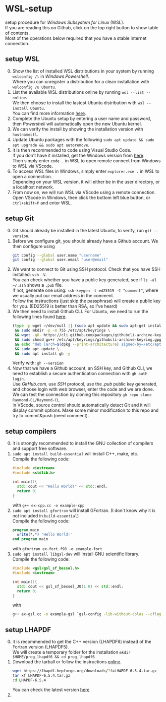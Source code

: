 # WSL-setup

setup procedure for *Windows Subsystem for Linux* (WSL). \
If you are reading this on Github, click on the top right button to show table of contents. \
Most of the operations below required that you have a stable internet connection.

## setup WSL

0. Show the list of installed WSL distributions in your system by running `wslconfig /l` in *Windows Powershell*. \
   Where you can unregister a distribution for a clean installation with `wslconfig /u Ubuntu`.
1. List the available WSL distributions online by running `wsl --list --online`. \
   We then choose to install the lastest Ubuntu distribution with `wsl --install Ubuntu`. \
   You can find more information [here](https://learn.microsoft.com/en-us/windows/wsl/).
2. Complete the Ubuntu setup by entering a user name and password, then *Powershell* will automatically open the new Ubuntu kernel.
3. We can verify the install by showing the installation version with `hostnamectl`.
4. Update Ubuntu packages with the following `sudo apt update && sudo apt upgrade && sudo apt autoremove`.
5. It is then recommended to code using Visual Studio Code. \
   If you don't have it installed, get the Windows version from [here](https://code.visualstudio.com/Download). \
   Then simply enter `code .` in WSL to open remote connect from Windows to WSL via VScode.
6. To access WSL files in Windows, simply enter `explorer.exe .` in WSL to open a connection. \
   Depending on your WSL version, it will either be in the user directory, or a localhost network.
7. From now on, we will run WSL via VScode using a remote connection. \
   Open VScode in Windows, then click the bottom left blue button, or `ctrl+shift+P` and enter WSL.

## setup Git

0. Git should already be installed in the latest Ubuntu, to verify, run `git --version`.
1. Before we configure git, you should already have a Github account. We then configure using
   ```bash
   git config --global user.name "username"
   git config --global user.email "user@email"
   ```
2. We want to connect to Git using SSH protocol. Check that you have SSH installed: `ssh -V`. \
   You can check whether you have a public key generated, see if `ls -al ~/.ssh` shows a `.pub` file. \
   If not, generate one using: `ssh-keygen -t ed25519 -C "comment"`, where we usually put our email address in the comment. \
   Follow the instructions (just skip the passphrase) will create a public key for you. (ED25519 is better than RSA, so I've heard)
3. We then need to install Github CLI. For Ubuntu, we need to run the following lines found [here](https://github.com/cli/cli/blob/trunk/docs/install_linux.md).
   ```bash
   (type -p wget >/dev/null || (sudo apt update && sudo apt-get install wget -y)) \
	&& sudo mkdir -p -m 755 /etc/apt/keyrings \
	&& wget -qO- https://cli.github.com/packages/githubcli-archive-keyring.gpg | sudo tee /etc/apt/keyrings/githubcli-archive-keyring.gpg > /dev/null \
	&& sudo chmod go+r /etc/apt/keyrings/githubcli-archive-keyring.gpg \
	&& echo "deb [arch=$(dpkg --print-architecture) signed-by=/etc/apt/keyrings/githubcli-archive-keyring.gpg] https://cli.github.com/packages stable main" | sudo tee /etc/apt/sources.list.d/github-cli.list > /dev/null \
	&& sudo apt update \
	&& sudo apt install gh -y
   ```
   Verify with: `gh --version`
4. Now that we have a Github account, an SSH key, and Github CLI, we need to establish a secure authentication connection with `gh auth login`. \
   Use *GitHub.com*, use *SSH* protocol, use the *.pub* public key generated, and choose login with web browser, enter the code and we are done. \
   We can test the connection by cloning this repository `gh repo clone Raymond-CL/Raymond-CL`. \
   In VScode, source control should automatically detect Git and it will display commit options. Make some minor modification to this repo and try to commit&push (need comment). 

## setup compilers

0. It is strongly recommended to install the GNU collection of compilers and support free software.
1. `sudo apt install build-essential` will install C++, make, etc. \
   Compile the following code:
   ```cpp
   #include <iostream>
   #include <stdlib.h>

   int main(){
     std::cout << "Hello World!" << std::endl;
     return 0;
   }
   ```
   with `g++ ex-cpp.cc -o example-cpp`
2. `sudo apt install gfortran` will install GFortran. (I don't know why it is not included in `build-essential`) \
   Compile the following code:
   ```fortran
   program main
     write(*,*) 'Hello World!'
   end program main
   ```
   with `gfortran ex-fort.f90 -o example-fort`
3. `sudo apt install libgsl-dev` will install GNU scientific library. \
   Compile the following code:
   ```cpp
   #include <gsl/gsl_sf_bessel.h>
   #include <iostream>

   int main(){
     std::cout << gsl_sf_bessel_J0(1.0) << std::endl;
     return 0;
   }
   ```
   with 
   ```bash
   g++ ex-gsl.cc -o example-gsl `gsl-config -lib-without-cblas --cflags`
   ```

## setup LHAPDF

0. It is recommended to get the C++ version (LHAPDF6) instead of the Fortran version (LHAPDF5). \
   We will create a temporary folder for the installation `mkdir $HOME/prog_lhapdf6 && cd prog_lhapdf6`
1. Download the tarball or follow the instructions [online](https://lhapdf.hepforge.org/install.html).
   ```bash
   wget https://lhapdf.hepforge.org/downloads/?f=LHAPDF-6.5.4.tar.gz -O LHAPDF-6.5.4.tar.gz
   tar xf LHAPDF-6.5.4.tar.gz
   cd LHAPDF-6.5.4
   ```
   You can check the latest version [here](https://lhapdf.hepforge.org/downloads/)
2. 